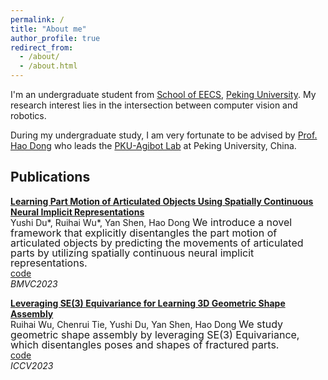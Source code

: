 ```yaml
---
permalink: /
title: "About me"
author_profile: true
redirect_from: 
  - /about/
  - /about.html
---
```


I'm an undergraduate student from [School of EECS](https://eecs.pku.edu.cn/), [Peking University](https://www.pku.edu.cn/). My research interest lies in the intersection between computer vision and robotics.

During my undergraduate study, I am very fortunate to be advised by [Prof. Hao Dong]([https://www.XXX.com/](https://zsdonghao.github.io/)) who leads the [PKU-Agibot Lab](https://zsdonghao.github.io/#lab) at Peking University, China.

Publications
------
[**Learning Part Motion of Articulated Objects Using Spatially Continuous Neural Implicit Representations**](https://yushi-du.github.io/PartMotion/)<br>
Yushi Du\*, Ruihai Wu\*, Yan Shen, Hao Dong
<font style="margin: 0; padding: 0; line-height: 1;" size=3>We introduce a novel framework that explicitly disentangles the part motion of articulated objects by predicting the movements of articulated parts by utilizing spatially continuous neural implicit representations.<br></font>
[code](https://github.com/Yushi-Du/PartMotion)<br>
_BMVC2023_

[**Leveraging SE(3) Equivariance for Learning 3D Geometric Shape Assembly**](https://arxiv.org/abs/2309.06810)<br>
Ruihai Wu, Chenrui Tie, Yushi Du, Yan Shen, Hao Dong
<font style="margin: 0; padding: 0; line-height: 1;" size=3>We study geometric shape assembly by leveraging SE(3) Equivariance, which disentangles poses and shapes of fractured parts.<br></font>
[code](https://github.com/crtie/Leveraging-SE-3-Equivariance-for-Learning-3D-Geometric-Shape-Assembly)<br>
_ICCV2023_
